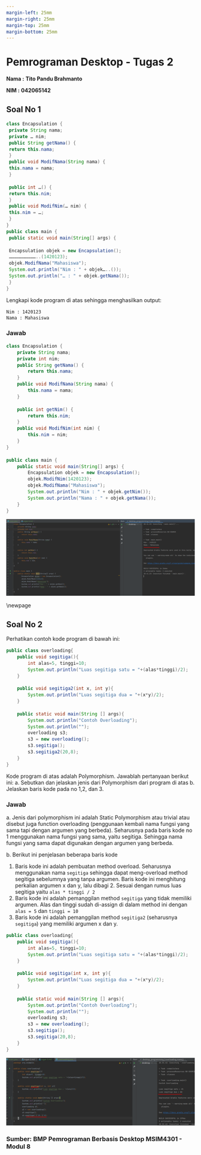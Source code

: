 ```yaml
---
margin-left: 25mm
margin-right: 25mm
margin-top: 25mm
margin-bottom: 25mm
---
```


Pemrograman Desktop - Tugas 2
=======================

**Nama :** **Tito Pandu Brahmanto**

**NIM :** **042065142**

## Soal No 1

```java
class Encapsulation {
 private String nama;
 private … nim;
 public String getNama() {
 return this.nama;
 }
 public void ModifNama(String nama) {
 this.nama = nama;
 }

 public int …() {
 return this.nim;
 }
 public void ModifNim(… nim) {
 this.nim = …;
 }
}
public class main {
 public static void main(String[] args) {

 Encapsulation objek = new Encapsulation();
 …………………………..(1420123);
 objek.ModifNama("Mahasiswa");
 System.out.println("Nim : " + objek…..());
 System.out.println("… : " + objek.getNama());
 }
}
```

Lengkapi kode program di atas sehingga menghasilkan output:
```text
Nim : 1420123
Nama : Mahasiswa
```

### Jawab

```java
class Encapsulation {
    private String nama;
    private int nim;
    public String getNama() {
        return this.nama;
    }
    public void ModifNama(String nama) {
        this.nama = nama;
    }

    public int getNim() {
        return this.nim;
    }
    public void ModifNim(int nim) {
        this.nim = nim;
    }
}

public class main {
    public static void main(String[] args) {
        Encapsulation objek = new Encapsulation();
        objek.ModifNim(1420123);
        objek.ModifNama("Mahasiswa");
        System.out.println("Nim : " + objek.getNim());
        System.out.println("Nama : " + objek.getNama());
    }
}
```

![soal 1](soal_1_1.png "Screenshot Soal No 1")

\newpage

## Soal No 2

Perhatikan contoh kode program di bawah ini:

```java
public class overloading{
    public void segitiga(){
        int alas=5, tinggi=10;
        System.out.println("Luas segitiga satu = "+(alas*tinggi)/2);
    }

    public void segitiga2(int x, int y){
        System.out.println("Luas segitiga dua = "+(x*y)/2);
    }
    
    public static void main(String [] args){
        System.out.println("Contoh Overloading");
        System.out.println("");
        overloading s3;
        s3 = new overloading();
        s3.segitiga();
        s3.segitiga2(20,8);
    }
} 
```

Kode program di atas adalah Polymorphism. Jawablah pertanyaan berikut ini:
a. Sebutkan dan jelaskan jenis dari Polymorphism dari program di atas
b. Jelaskan baris kode pada no 1,2, dan 3.

### Jawab
a. Jenis dari polymorphism ini adalah Static Polymorphism atau trivial atau disebut juga function
   overloading (penggunaan kembali nama fungsi yang sama tapi dengan argumen yang berbeda). Seharusnya
   pada baris kode no 1 menggunakan nama fungsi yang sama, yaitu segitiga. Sehingga nama fungsi yang sama
   dapat digunakan dengan argumen yang berbeda.

b. Berikut ini penjelasan beberapa baris kode
   1. Baris kode ini adalah pembuatan method overload. Seharusnya menggunakan nama `segitiga` sehingga
      dapat meng-overload method segitiga sebelumnya yang tanpa argumen. Baris kode ini menghitung
      perkalian argumen x dan y, lalu dibagi 2. Sesuai dengan rumus luas segitiga yaitu `alas * tinggi / 2`
   2. Baris kode ini adalah pemanggilan method `segitiga` yang tidak memiliki argumen. Alas dan tinggi
      sudah di-assign di dalam method ini dengan `alas = 5` dan `tinggi = 10`
   3. Baris kode ini adalah pemanggilan method `segitiga2` (seharusnya `segitiga`) yang memiliki argumen
      x dan y.

```java
public class overloading{
    public void segitiga(){
        int alas=5, tinggi=10;
        System.out.println("Luas segitiga satu = "+(alas*tinggi)/2);
    }

    public void segitiga(int x, int y){
        System.out.println("Luas segitiga dua = "+(x*y)/2);
    }

    public static void main(String [] args){
        System.out.println("Contoh Overloading");
        System.out.println("");
        overloading s3;
        s3 = new overloading();
        s3.segitiga();
        s3.segitiga(20,8);
    }
}
```

![soal 2](soal_2_1.png "Screenshot Soal No 2")

### Sumber: BMP Pemrograman Berbasis Desktop MSIM4301 - Modul 8